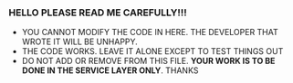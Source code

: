 ### HELLO PLEASE READ ME CAREFULLY!!!
- YOU CANNOT MODIFY THE CODE IN HERE. THE DEVELOPER THAT WROTE IT WILL BE UNHAPPY.
- THE CODE WORKS. LEAVE IT ALONE EXCEPT TO TEST THINGS OUT
- DO NOT ADD OR REMOVE FROM THIS FILE. **YOUR WORK IS TO BE DONE IN THE SERVICE LAYER ONLY**. THANKS
